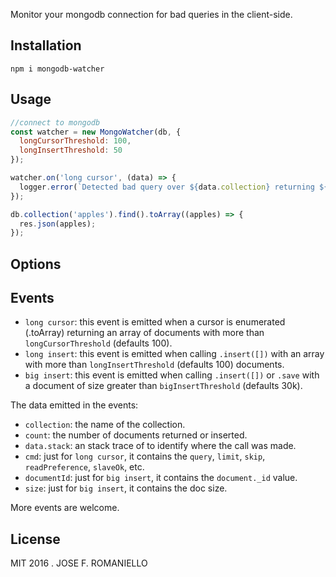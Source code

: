 Monitor your mongodb connection for bad queries in the client-side.

## Installation

```
npm i mongodb-watcher
```

## Usage

```javascript
//connect to mongodb
const watcher = new MongoWatcher(db, {
  longCursorThreshold: 100,
  longInsertThreshold: 50
});

watcher.on('long cursor', (data) => {
  logger.error(`Detected bad query over ${data.collection} returning ${data.count} documents. \n ${data.stack}`);
});

db.collection('apples').find().toArray((apples) => {
  res.json(apples);
});
```

## Options


## Events

- `long cursor`: this event is emitted when a cursor is enumerated (.toArray) returning an array of documents with more than `longCursorThreshold` (defaults 100).
- `long insert`: this event is emitted when calling `.insert([])` with an array with more than `longInsertThreshold` (defaults 100) documents.
- `big insert`: this event is emitted when calling `.insert([])` or `.save` with a document of size greater than `bigInsertThreshold` (defaults 30k).

The data emitted in the events:

- `collection`: the name of the collection.
- `count`: the number of documents returned or inserted.
- `data.stack`: an stack trace of to identify where the call was made.
- `cmd`: just for `long cursor`, it contains the `query`, `limit`, `skip`, `readPreference`, `slaveOk`, etc.
- `documentId`: just for `big insert`, it contains the `document._id` value.
- `size`: just for `big insert`, it contains the doc size.

More events are welcome.

## License

MIT 2016 . JOSE F. ROMANIELLO
